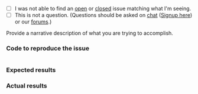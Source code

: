  - [ ] I was not able to find an [open](https://github.com/zendframework/zend-expressive-authentication-oauth2/issues?q=is%3Aopen) or [closed](https://github.com/zendframework/zend-expressive-authentication-oauth2/issues?q=is%3Aclosed) issue matching what I'm seeing.
 - [ ] This is not a question. (Questions should be asked on [chat](https://zendframework.slack.com/) ([Signup here](https://zendframework-slack.herokuapp.com/)) or our [forums](https://discourse.zendframework.com/).)

Provide a narrative description of what you are trying to accomplish.

### Code to reproduce the issue

<!-- Please provide the minimum code necessary to recreate the issue -->

```php
```

### Expected results

<!-- What do you think should have happened? -->

### Actual results

<!-- What did you actually observe? -->
